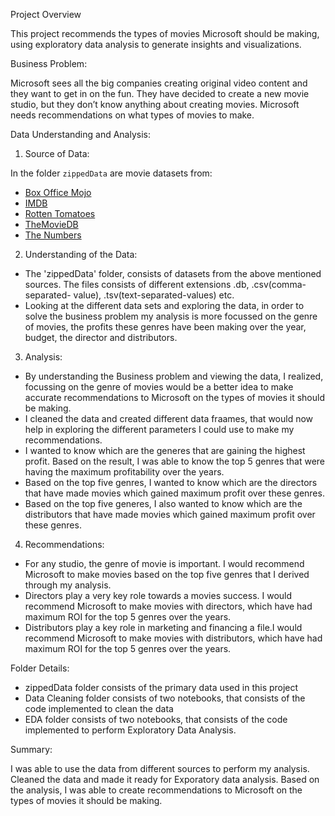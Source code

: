 
Project Overview

This project recommends the types of movies Microsoft should be making, using exploratory data analysis to generate insights and visualizations.

Business Problem:

Microsoft sees all the big companies creating original video content and they want to get in on the fun. They have decided to create a new movie studio, but they don’t know anything about creating movies. Microsoft needs recommendations on what types of movies to make.


Data Understanding and Analysis:

1. Source of Data:

In the folder `zippedData` are movie datasets from:

* [Box Office Mojo](https://www.boxofficemojo.com/)
* [IMDB](https://www.imdb.com/)
* [Rotten Tomatoes](https://www.rottentomatoes.com/)
* [TheMovieDB](https://www.themoviedb.org/)
* [The Numbers](https://www.the-numbers.com/)

2. Understanding of the Data:

* The 'zippedData' folder, consists of datasets from the above mentioned sources. The files consists of different extensions .db, .csv(comma-separated- value), .tsv(text-separated-values) etc.
* Looking at the different data sets and exploring the data, in order to solve the business problem my analysis is more focussed on the genre of movies, the profits these genres have been making over the year, budget, the director and distributors. 

3. Analysis:

* By understanding the Business problem and viewing the data, I realized, focussing on the genre of movies would be a better idea to make accurate recommendations to Microsoft on the types of movies it should be making.
* I cleaned the data and created different data fraames, that would now help in exploring the different parameters I could use to make my recommendations.
* I wanted to know which are the generes that are gaining the highest profit. Based on the result, I was able to know the top 5 genres that were having the maximum profitability over the years.
* Based on the top five genres, I wanted to know which are the directors that have made movies which gained maximum profit over these genres.
* Based on the top five generes, I also wanted to know which are the distributors that have made movies which gained maximum profit over these genres.

4. Recommendations:
* For any studio, the genre of movie is important. I would recommend Microsoft to make movies based on the top five genres that I derived through my analysis.
* Directors play a very key role towards a movies success. I would recommend Microsoft to make movies with directors, which have had maximum ROI for the top 5 genres over the years.
* Distributors play a key role in marketing and financing a file.I would recommend Microsoft to make movies with distributors, which have had maximum ROI for the top 5 genres over the years.


Folder Details: 

* zippedData folder consists of the primary data used in this project
* Data Cleaning folder consists of two notebooks, that consists of the code implemented to clean the data
* EDA folder consists of two notebooks, that consists of the code implemented to perform Exploratory Data Analysis. 

Summary:

I was able to use the data from different sources to perform my analysis. Cleaned the data and made it ready for Exporatory data analysis. Based on the analysis, I was able to create recommendations to Microsoft on the types of movies it should be making.